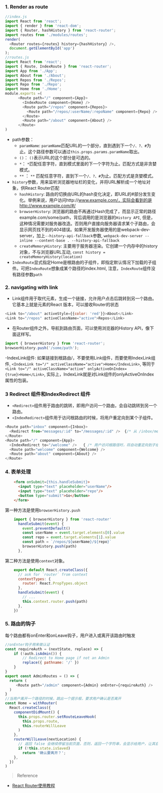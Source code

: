 ### 1. Render as route

```javascript
//index.js
import React from 'react';
import { render } from 'react-dom';
import { Router, hashHistory } from 'react-router';
import routes from './modules/routes';
render(
  <Router routes={routes} history={hashHistory} />, 
  document.getElementById('app')
);
//routes.js
import React from 'react';
import { Route, IndexRoute } from 'react-router';
import App from './App';
import About from './About';
import Repos from './Repos';
import Repo from './Repo';
import Home from './Home';
module.exports =(
      <Route path="/" component={App}>
        <IndexRoute component={Home} />
        <Route path="/repos" component={Repos}>
          <Route path="/repos/:userName/:repoName" component={Repo} />
        </Route>
        <Route path="/about" component={About} />
      </Route>
)
```

- path参数：
  - `paramName`: `paramName`匹配URL的一个部分，直到遇到下一个`/、?、#`为止。这个路径参数可以通过`this.props.params.paramName`取出。
  - `()`： `()`表示URL的这个部分是可选的。
  - `*`： `*`匹配任意字符，直到模式里面的下一个字符为止。匹配方式是非贪婪模式。
  - `**` ： `**` 匹配任意字符，直到下一个`/、?、#`为止。匹配方式是贪婪模式。
- `history`参数，用来监听浏览器地址栏的变化，并将URL解析成一个地址对象，供React Router匹配
  - `hashHistory`: 路由的切换由URL的hash变化决定，即URL的#部分发生变化。举例来说，用户访问http://www.example.com/，实际会看到的是http://www.example.com/#/
  - `browserHistory`: 浏览器的路由不再通过Hash完成了，而显示正常的路径example.com/some/path，背后调用的是浏览器的`History API`, 但是，这种情况需要对服务器改造。否则用户直接向服务器请求某个子路由，会显示网页找不到的404错误。如果开发服务器使用的是webpack-dev-server，加上`--history-api-fallback`参数, `webpack-dev-server --inline --content-base . --history-api-fallback`
  - `createMemoryHistory`: 主要用于服务器渲染。它创建一个内存中的history对象，不与浏览器URL互动, 
`const history = createMemoryHistory(location)`
- `IndexRoute`显式指定Home是根路由的子组件，即指定默认情况下加载的子组件。可把`IndexRoute`想象成某个路径的index.html, 注意，`IndexRoute`组件没有路径参数`path`

### 2. navigating with link

- Link组件用于取代<a>元素，生成一个链接，允许用户点击后跳转到另一个路由。它基本上就是<a>元素的React 版本，可以接收Router的状态

```javascript
<Link to="/about" activeStyle={{color: 'red'}}>About</Link>
<Link to="/repos" activeClassName="active">Repos</Link>
```
- 在Router组件之外，导航到路由页面，可以使用浏览器的History API，像下面这样写。

```javascript
import { browserHistory } from 'react-router';
browserHistory.push('/some/path');
```

-IndexLink组件: 如果链接到根路由/，不要使用Link组件，而要使用IndexLink组件, `<IndexLink to="/" activeClassName="active">Home</IndexLink>`, 等同于`<Link to="/" activeClassName="active" onlyActiveOnIndex={true}>Home</Link>`, 实际上，IndexLink就是对Link组件的onlyActiveOnIndex属性的包装。

### 3 Redirect 组件和IndexRedirect 组件

- `<Redirect>`组件用于路由的跳转，即用户访问一个路由，会自动跳转到另一个路由。
- `<IndexRedirect>`组件用于访问根路由的时候，将用户重定向到某个子组件。

```javascript
<Route path="inbox" component={Inbox}>
  <Redirect from="messages/:id" to="/messages/:id" />  {/* 从 /inbox/messages/:id 跳转到 /messages/:id */}
</Route>
<Route path="/" component={App}>
  <IndexRedirect to="/welcome" />   { /* 用户访问根路径时，将自动重定向到子组件welcome */ }
  <Route path="welcome" component={Welcome} />
  <Route path="about" component={About} />
</Route>
```

### 4. 表单处理

```html
    <form onSubmit={this.handleSubmit}>
      <input type="text" placeholder="userName"/>
      <input type="text" placeholder="repo"/>
      <button type="submit">Go</button>
    </form>
```

第一种方法是使用`browserHistory.push`

```javascript
    import { browserHistory } from 'react-router'
      handleSubmit(event) {
        event.preventDefault()
        const userName = event.target.elements[0].value
        const repo = event.target.elements[1].value
        const path = `/repos/${userName}/${repo}`
        browserHistory.push(path)
      },
```

第二种方法是使用`context`对象。

```javascript
    export default React.createClass({
      // ask for `router` from context
      contextTypes: {
        router: React.PropTypes.object
      },
      handleSubmit(event) {
        // ...
        this.context.router.push(path)
      },
    })
```

### 5. 路由的钩子

每个路由都有onEnter和onLeave钩子，用户进入或离开该路由时触发

```javascript
//onEnter钩子用来做认证
const requireAuth = (nextState, replace) => {
    if (!auth.isAdmin()) {
        // Redirect to Home page if not an Admin
        replace({ pathname: '/' })
    }
}
export const AdminRoutes = () => {
  return (
     <Route path="/admin" component={Admin} onEnter={requireAuth} />
  )
}
//当用户离开一个路径的时候，跳出一个提示框，要求用户确认是否离开
const Home = withRouter(
  React.createClass({
    componentDidMount() {
      this.props.router.setRouteLeaveHook(
        this.props.route, 
        this.routerWillLeave
      )
    },
    routerWillLeave(nextLocation) {
      // 返回 false 会继续停留当前页面，否则，返回一个字符串，会显示给用户，让其自己决定
      if (!this.state.isSaved)
        return '确认要离开？';
    },
  })
)
```

> Reference

- [React Router使用教程](http://www.ruanyifeng.com/blog/2016/05/react_router.html)
